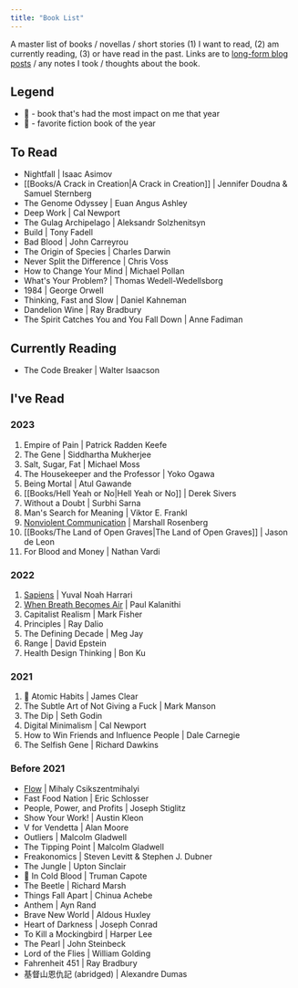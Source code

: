 ```yaml
---
title: "Book List"
---
```

A master list of books / novellas / short stories (1) I want to read, (2) am currently reading, (3) or have read in the past. Links are to [long-form blog posts](https://heidi-huang.ghost.io/tag/readsandreflections/) / any notes I took / thoughts about the book.

## Legend
- 🥇 - book that's had the most impact on me that year
- 🥸 - favorite fiction book of the year

## To Read
- Nightfall | Isaac Asimov
- [[Books/A Crack in Creation|A Crack in Creation]] | Jennifer Doudna & Samuel Sternberg 
- The Genome Odyssey | Euan Angus Ashley
- Deep Work | Cal Newport
- The Gulag Archipelago | Aleksandr Solzhenitsyn
- Build | Tony Fadell
- Bad Blood | John Carreyrou
- The Origin of Species | Charles Darwin
- Never Split the Difference | Chris Voss
- How to Change Your Mind | Michael Pollan
- What's Your Problem? | Thomas Wedell-Wedellsborg
- 1984 | George Orwell
- Thinking, Fast and Slow | Daniel Kahneman
- Dandelion Wine | Ray Bradbury
- The Spirit Catches You and You Fall Down | Anne Fadiman 

## Currently Reading
- The Code Breaker | Walter Isaacson

## I've Read
### 2023
1. Empire of Pain | Patrick Radden Keefe
2. The Gene | Siddhartha Mukherjee
3. Salt, Sugar, Fat | Michael Moss
4. The Housekeeper and the Professor | Yoko Ogawa
5. Being Mortal | Atul Gawande
6. [[Books/Hell Yeah or No|Hell Yeah or No]] | Derek Sivers
7. Without a Doubt | Surbhi Sarna
8. Man's Search for Meaning | Viktor E. Frankl
9. [Nonviolent Communication](https://heidi-huang.ghost.io/nonviolentcommunication/) | Marshall Rosenberg
10. [[Books/The Land of Open Graves|The Land of Open Graves]] | Jason de Leon
11. For Blood and Money | Nathan Vardi

### 2022
1. [Sapiens](https://heidi-huang.ghost.io/sapiens/) | Yuval Noah Harrari
2. [When Breath Becomes Air](https://heidi-huang.ghost.io/when-breath-becomes-air/) | Paul Kalanithi
3. Capitalist Realism | Mark Fisher
4. Principles | Ray Dalio
5. The Defining Decade | Meg Jay
6. Range | David Epstein
7. Health Design Thinking | Bon Ku

### 2021
1. 🥇 Atomic Habits | James Clear
2. The Subtle Art of Not Giving a Fuck | Mark Manson
3. The Dip | Seth Godin
4. Digital Minimalism | Cal Newport
5. How to Win Friends and Influence People | Dale Carnegie
6. The Selfish Gene | Richard Dawkins

### Before 2021
- [Flow](https://heidi-huang.ghost.io/flow-the-psychology-of-optimal-experience/) | Mihaly Csikszentmihalyi
- Fast Food Nation | Eric Schlosser
- People, Power, and Profits | Joseph Stiglitz
- Show Your Work! | Austin Kleon
- V for Vendetta | Alan Moore
- Outliers | Malcolm Gladwell
- The Tipping Point | Malcolm Gladwell
- Freakonomics | Steven Levitt & Stephen J. Dubner
- The Jungle | Upton Sinclair
- 🥸 In Cold Blood | Truman Capote
- The Beetle | Richard Marsh
- Things Fall Apart | Chinua Achebe
- Anthem | Ayn Rand
- Brave New World | Aldous Huxley
- Heart of Darkness | Joseph Conrad
- To Kill a Mockingbird | Harper Lee 
- The Pearl | John Steinbeck 
- Lord of the Flies | William Golding
- Fahrenheit 451 | Ray Bradbury
- 基督山恩仇記 (abridged) | Alexandre Dumas
